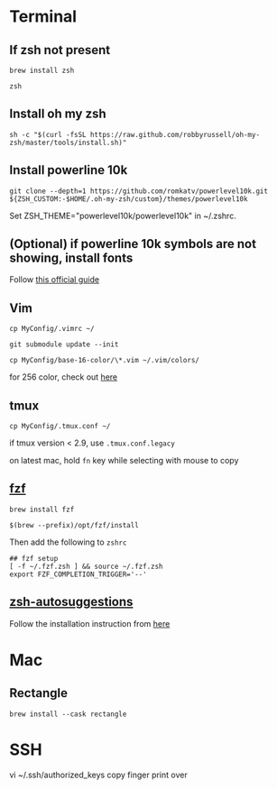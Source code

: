# Terminal

## If zsh not present
`brew install zsh`

`zsh`

## Install oh my zsh
`sh -c "$(curl -fsSL https://raw.github.com/robbyrussell/oh-my-zsh/master/tools/install.sh)"`

## Install powerline 10k
`git clone --depth=1 https://github.com/romkatv/powerlevel10k.git ${ZSH_CUSTOM:-$HOME/.oh-my-zsh/custom}/themes/powerlevel10k`

Set ZSH_THEME="powerlevel10k/powerlevel10k" in ~/.zshrc.

## (Optional) if powerline 10k symbols are not showing, install fonts
Follow [this official guide](https://github.com/romkatv/powerlevel10k#fonts)

## Vim
`cp MyConfig/.vimrc ~/`

`git submodule update --init`

`cp MyConfig/base-16-color/\*.vim ~/.vim/colors/`

for 256 color, check out [here](https://github.com/chriskempson/vim-tomorrow-theme/tree/master/colors)

## tmux
`cp MyConfig/.tmux.conf ~/`

if tmux version < 2.9, use `.tmux.conf.legacy`

on latest mac, hold `fn` key while selecting with mouse to copy

## [fzf](https://github.com/junegunn/fzf)
`brew install fzf`

`$(brew --prefix)/opt/fzf/install`

Then add the following to `zshrc`

```
## fzf setup
[ -f ~/.fzf.zsh ] && source ~/.fzf.zsh
export FZF_COMPLETION_TRIGGER='--'
```

## [zsh-autosuggestions](https://github.com/zsh-users/zsh-autosuggestions)
Follow the installation instruction from [here](https://github.com/zsh-users/zsh-autosuggestions/blob/master/INSTALL.md#oh-my-zsh)


# Mac

## Rectangle
`brew install --cask rectangle`

# SSH
vi ~/.ssh/authorized_keys
copy finger print over
